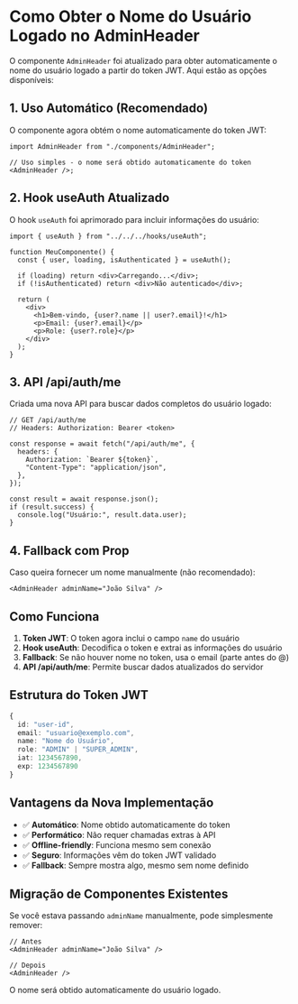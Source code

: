 # Como Obter o Nome do Usuário Logado no AdminHeader

O componente `AdminHeader` foi atualizado para obter automaticamente o nome do usuário logado a partir do token JWT. Aqui estão as opções disponíveis:

## 1. Uso Automático (Recomendado)

O componente agora obtém o nome automaticamente do token JWT:

```tsx
import AdminHeader from "./components/AdminHeader";

// Uso simples - o nome será obtido automaticamente do token
<AdminHeader />;
```

## 2. Hook useAuth Atualizado

O hook `useAuth` foi aprimorado para incluir informações do usuário:

```tsx
import { useAuth } from "../../../hooks/useAuth";

function MeuComponente() {
  const { user, loading, isAuthenticated } = useAuth();

  if (loading) return <div>Carregando...</div>;
  if (!isAuthenticated) return <div>Não autenticado</div>;

  return (
    <div>
      <h1>Bem-vindo, {user?.name || user?.email}!</h1>
      <p>Email: {user?.email}</p>
      <p>Role: {user?.role}</p>
    </div>
  );
}
```

## 3. API /api/auth/me

Criada uma nova API para buscar dados completos do usuário logado:

```tsx
// GET /api/auth/me
// Headers: Authorization: Bearer <token>

const response = await fetch("/api/auth/me", {
  headers: {
    Authorization: `Bearer ${token}`,
    "Content-Type": "application/json",
  },
});

const result = await response.json();
if (result.success) {
  console.log("Usuário:", result.data.user);
}
```

## 4. Fallback com Prop

Caso queira fornecer um nome manualmente (não recomendado):

```tsx
<AdminHeader adminName="João Silva" />
```

## Como Funciona

1. **Token JWT**: O token agora inclui o campo `name` do usuário
2. **Hook useAuth**: Decodifica o token e extrai as informações do usuário
3. **Fallback**: Se não houver nome no token, usa o email (parte antes do @)
4. **API /api/auth/me**: Permite buscar dados atualizados do servidor

## Estrutura do Token JWT

```typescript
{
  id: "user-id",
  email: "usuario@exemplo.com",
  name: "Nome do Usuário",
  role: "ADMIN" | "SUPER_ADMIN",
  iat: 1234567890,
  exp: 1234567890
}
```

## Vantagens da Nova Implementação

- ✅ **Automático**: Nome obtido automaticamente do token
- ✅ **Performático**: Não requer chamadas extras à API
- ✅ **Offline-friendly**: Funciona mesmo sem conexão
- ✅ **Seguro**: Informações vêm do token JWT validado
- ✅ **Fallback**: Sempre mostra algo, mesmo sem nome definido

## Migração de Componentes Existentes

Se você estava passando `adminName` manualmente, pode simplesmente remover:

```tsx
// Antes
<AdminHeader adminName="João Silva" />

// Depois
<AdminHeader />
```

O nome será obtido automaticamente do usuário logado.
